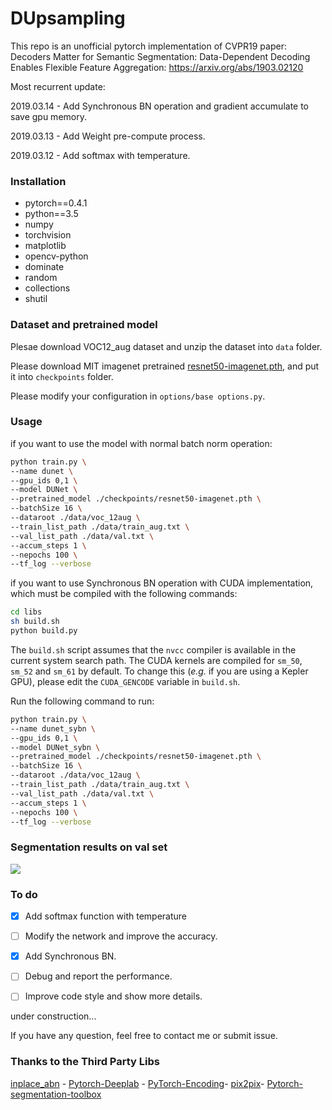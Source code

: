 # DUpsampling
This repo is an unofficial pytorch implementation of CVPR19 paper: Decoders Matter for Semantic Segmentation: Data-Dependent Decoding Enables Flexible Feature Aggregation: https://arxiv.org/abs/1903.02120

Most recurrent update:

2019.03.14 - Add Synchronous BN operation and gradient accumulate to save gpu memory.

2019.03.13 - Add Weight pre-compute process.

2019.03.12 - Add softmax with temperature.

### Installation

* pytorch==0.4.1
* python==3.5
* numpy
* torchvision
* matplotlib
* opencv-python
* dominate
* random
* collections
* shutil

### Dataset and pretrained model

Plesae download VOC12_aug dataset and unzip the dataset into `data` folder.

Please download MIT imagenet pretrained [resnet50-imagenet.pth](http://sceneparsing.csail.mit.edu/model/pretrained_resnet/resnet50-imagenet.pth), and put it into `checkpoints` folder.

Please modify your configuration in `options/base options.py`.

### Usage

if you want to use the model with normal batch norm operation:

```bash
python train.py \
--name dunet \
--gpu_ids 0,1 \
--model DUNet \
--pretrained_model ./checkpoints/resnet50-imagenet.pth \
--batchSize 16 \
--dataroot ./data/voc_12aug \
--train_list_path ./data/train_aug.txt \
--val_list_path ./data/val.txt \
--accum_steps 1 \
--nepochs 100 \
--tf_log --verbose
```

if you want to use Synchronous BN operation with CUDA implementation, which must be compiled with the following commands:

```bash
cd libs
sh build.sh
python build.py
```

The `build.sh` script assumes that the `nvcc` compiler is available in the current system search path.
The CUDA kernels are compiled for `sm_50`, `sm_52` and `sm_61` by default.
To change this (_e.g._ if you are using a Kepler GPU), please edit the `CUDA_GENCODE` variable in `build.sh`.

Run the following command to run:

```bash
python train.py \
--name dunet_sybn \
--gpu_ids 0,1 \
--model DUNet_sybn \
--pretrained_model ./checkpoints/resnet50-imagenet.pth \
--batchSize 16 \
--dataroot ./data/voc_12aug \
--train_list_path ./data/train_aug.txt \
--val_list_path ./data/val.txt \
--accum_steps 1 \
--nepochs 100 \
--tf_log --verbose
```



### Segmentation results on val set

![](/image/image.png)

### To do

- [x] Add softmax function with temperature

- [ ] Modify the network and improve the accuracy.

- [x] Add Synchronous BN.

- [ ] Debug and report the performance.

- [ ] Improve code style and show more details.

under construction...

If you have any question, feel free to contact me or submit issue.

### Thanks to the Third Party Libs
[inplace_abn](https://github.com/mapillary/inplace_abn) - 
[Pytorch-Deeplab](https://github.com/speedinghzl/Pytorch-Deeplab) - 
[PyTorch-Encoding](https://github.com/zhanghang1989/PyTorch-Encoding)-
[pix2pix](https://github.com/junyanz/pytorch-CycleGAN-and-pix2pix)-
[Pytorch-segmentation-toolbox](https://github.com/speedinghzl/pytorch-segmentation-toolbox)

